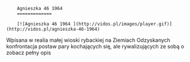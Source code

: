 
        Agnieszka 46 1964 
        =============
        
        [![Agnieszka 46 1964 ](http://vidos.pl/images/player.gif)](http://vidos.pl/agnieszka-46-1964)
        
        
 Wpisana w realia małej wioski rybackiej na Ziemiach Odzyskanych konfrontacja postaw pary kochających się, ale rywalizujących ze sobą o zobacz pełny opis
    